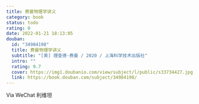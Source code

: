 ```yaml
---
title: 费曼物理学讲义
category: book
status: todo
rating: 0
date: 2022-01-21 18:13:05
douban:
  id: "34984198"
  title: 费曼物理学讲义
  subtitle: "[美] 理查德·费曼 / 2020 / 上海科学技术出版社"
  intro: ""
  rating: 9.7
  cover: https://img1.doubanio.com/view/subject/l/public/s33734427.jpg
  link: https://book.douban.com/subject/34984198/
---
```


Via WeChat 利维坦